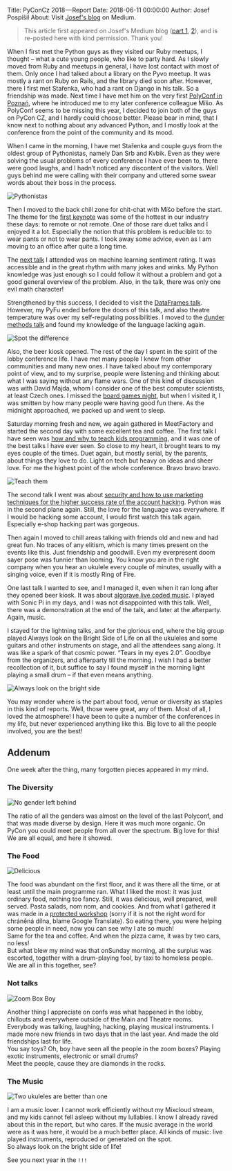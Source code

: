 Title:  PyConCz 2018 — Report
Date: 2018-06-11 00:00:00
Author: Josef Pospíšil
About: Visit [Josef's blog](https://medium.com/@damnpepe) on Medium.

> This article first appeared on Josef's Medium blog
> ([part 1](https://medium.com/@damnpepe/pyconcz-2018-report-b99361f97de),
> [2](https://medium.com/@damnpepe/pyconcz-2018-addenum-9f1f28fd695e)),
> and is re-posted here with kind permission. Thank you!

When I first met the Python guys as they visited our Ruby meetups, I thought – what a cute young people, who like to party hard. As I slowly moved from Ruby and meetups in general, I have lost contact with most of them. Only once I had talked about a library on the Pyvo meetup. It was mostly a rant on Ruby on Rails, and the library died soon after. However, there I first met Stařenka, who had a rant on Django in his talk. So a friendship was made. Next time I have met him on the very first [PolyConf in Poznań], where he introduced me to my later conference colleague Míšo. As PolyConf seems to be missing this year, I decided to join both of the guys on PyCon CZ, and I hardly could choose better. Please bear in mind, that I know next to nothing about any advanced Python, and I mostly look at the conference from the point of the community and its mood.

[PolyConf in Poznań]: https://15.polyconf.com/

When I came in the morning, I have met Stařenka and couple guys from the oldest group of Pythonistas, namely Dan Srb and Kvbik. Even as they were solving the usual problems of every conference I have ever been to, there were good laughs, and I hadn’t noticed any discontent of the visitors. Well guys behind me were calling with their company and uttered some swear words about their boss in the process.

![Pythonistas]({filename}/images/medium_cjfouhan5gCpfdbz8wg.jpeg)

Then I moved to the back chill zone for chit-chat with Míšo before the start. The theme for the [first keynote] was some of the hottest in our industry these days: to remote or not remote. One of those rare duet talks and I enjoyed it a lot. Especially the notion that this problem is reducible to: to wear pants or not to wear pants. I took away some advice, even as I am moving to an office after quite a long time.

[first keynote]: https://cz.pycon.org/2018/programme/detail/talk/31/

The [next talk] I attended was on machine learning sentiment rating. It was accessible and in the great rhythm with many jokes and winks. My Python knowledge was just enough so I could follow it without a problem and got a good general overview of the problem. Also, in the talk, there was only one evil math character!

[next talk]: https://cz.pycon.org/2018/programme/detail/talk/27/

Strengthened by this success, I decided to visit the [DataFrames talk]. However, my PyFu ended before the doors of this talk, and also theatre temperature was over my self-regulating possibilities. I moved to the [dunder methods talk] and found my knowledge of the language lacking again.

[DataFrames talk]: https://cz.pycon.org/2018/programme/detail/talk/4/
[dunder methods talk]: https://cz.pycon.org/2018/programme/detail/talk/25/

![Spot the difference]({filename}/images/medium_e7nA35DAtyfYnEeWHCv8Ug.jpeg)

Also, the beer kiosk opened. The rest of the day I spent in the spirit of the lobby conference life. I have met many people I knew from other communities and many new ones. I have talked about my contemporary point of view, and to my surprise, people were listening and thinking about what I was saying without any flame wars. One of this kind of discussion was with David Majda, whom I consider one of the best computer scientists, at least Czech ones. I missed the [board games night], but when I visited it, I was smitten by how many people were having good fun there. As the midnight approached, we packed up and went to sleep.

[board games night]: https://cz.pycon.org/2018/board-game-night/

Saturday morning fresh and new, we again gathered in MeetFactory and started the second day with some excellent tea and coffee. The first talk I have seen was [how and why to teach kids programming], and it was one of the best talks I have ever seen. So close to my heart, it brought tears to my eyes couple of the times. Duet again, but mostly serial, by the parents, about things they love to do. Light on tech but heavy on ideas and sheer love. For me the highest point of the whole conference. Bravo bravo bravo.

[how and why to teach kids programming]: https://cz.pycon.org/2018/programme/detail/talk/13/

![Teach them]({filename}/images/medium_vQtaium-TrnSTN3EPcRJ3A.jpeg)

The second talk I went was about [security and how to use marketing techniques for the higher success rate of the account hacking][darkpy]. Python was in the second plane again. Still, the love for the language was everywhere. If I would be hacking some account, I would first watch this talk again. Especially e-shop hacking part was gorgeous.

[darkpy]: https://cz.pycon.org/2018/programme/detail/talk/24/

Then again I moved to chill areas talking with friends old and new and had great fun. No traces of any elitism, which is many times present on the events like this. Just friendship and goodwill. Even my everpresent doom sayer pose was funnier than looming. You know you are in the right company when you hear an ukulele every couple of minutes, usually with a singing voice, even if it is mostly Ring of Fire.

One last talk I wanted to see, and I managed it, even when it ran long after they opened beer kiosk. It was about [algorave live coded music]. I played with Sonic Pi in my days, and I was not disappointed with this talk. Well, there was a demonstration at the end of the talk, and later at the afterparty. Again, music.

[algorave live coded music]: https://cz.pycon.org/2018/programme/detail/talk/26/

I stayed for the lightning talks, and for the glorious end, where the big group played Always look on the Bright Side of Life on all the ukuleles and some guitars and other instruments on stage, and all the attendees sang along. It was like a spark of that cosmic power. “Tears in my eyes 2.0”. Goodbye from the organizers, and afterparty till the morning. I wish I had a better recollection of it, but suffice to say I found myself in the morning light playing a small drum – if that even means anything.

![Always look on the bright side]({filename}/images/medium_g4AehfBMUivtViSd44DPGg.jpeg)

You may wonder where is the part about food, venue or diversity as staples in this kind of reports. Well, those were great, any of them. Most of all, I loved the atmosphere! I have been to quite a number of the conferences in my life, but never experienced anything like this. Big love to all the people involved, you are the best!



## Addenum

One week after the thing, many forgotten pieces appeared in my mind.

### The Diversity

![No gender left behind]({filename}/images/medium_kdAIo5hsaKfimZ-nWE0PeQ.jpeg)

The ratio of all the genders was almost on the level of the last Polyconf, and that was made diverse by design. Here it was much more organic. On PyCon you could meet people from all over the spectrum. Big love for this! <br>
We are all equal, and here it showed.


### The Food

![Delicious]({filename}/images/medium_b80we0lVygI_O-aN9OieHA.jpeg)

The food was abundant on the first floor, and it was there all the time, or at least until the main programme ran. What I liked the most: it was just ordinary food, nothing too fancy. Still, it was delicious, well prepared, well served. Pasta salads, nom nom, and cookies. And from what I gathered it was made in a [protected workshop] (sorry if it is not the right word for chráněná dílna, blame Google Translate). So eating there, you were helping some people in need, now you can see why I ate so much! <br>
Same for the tea and coffee. And when the pizza came, it was by two cars, no less! <br>
But what blew my mind was that onSunday morning, all the surplus was escorted, together with a drum-playing fool, by taxi to homeless people. <br>
We are all in this together, see?

[protected workshop]: www.slunce.info


### Not talks

![Zoom Box Boy]({filename}/images/medium_fnztTVGc3As9ygjpVSYrKw.jpeg)

Another thing I appreciate on confs was what happened in the lobby, chillouts and everywhere outside of the Main and Theatre rooms. Everybody was talking, laughing, hacking, playing musical instruments. I made more new friends in two days that in the last year. And made the old friendships last for life.<br>
You say toys? Oh, boy have seen all the people in the zoom boxes? Playing exotic instruments, electronic or small drums?<br>
Meet the people, cause they are diamonds in the rocks.


### The Music

![Two ukuleles are better than one]({filename}/images/medium_jaY8sRvQT9BeRewKAoCq5A.jpeg)

I am a music lover. I cannot work efficiently without my Mixcloud stream, and my kids cannot fell asleep without my lullabies. I know I already raved about this in the report, but who cares. If the music average in the world were as it was here, it would be a much better place. All kinds of music: live played instruments, reproduced or generated on the spot.<br>
So always look on the bright side of life!

See you next year in the `!!!`

